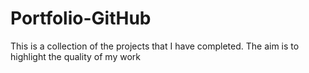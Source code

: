 # Portfolio-GitHub
This is a collection of the projects that I have completed. The aim is to highlight the quality of my work
